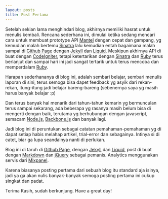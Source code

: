 ```yaml
---
layout: posts
title: Post Pertama
---
```


Setelah sekian lama menghindari blog, akhirnya memiliki hasrat untuk menulis kembali. Rencana sederhana ini, dimulai ketika sedang mencari cara untuk membuat prototype API [Mantel](http://mantelapp.com) dengan cepat dan gampang, yg kemudian malah bertemu [Sinatra](http://sinatrarb.com) lalu kemudian entah bagaimana malah sampai di [Github Page](http://pages.github.com/) dengan [Jekyll](http://jekyllrb.com) dan [Liquid](http://liquidmarkup.org/). Meskipun akhirnya API di buat dengan [CodeIgniter](http://codeigniter.com), tetapi ketertarikan dengan [Sinatra](http://sinatrarb.com) dan [Ruby](http://www.ruby-lang.org/id/) terus berlanjut dan sampai hari ini jadi sangat tertarik untuk terus mencoba dan memperdalam [Ruby](http://www.ruby-lang.org/id/). 

Harapan sederhananya di blog ini, adalah sembari belajar, sembari menulis laporan di sini, terus semoga bisa dapet feedback yg asyik dari rekan-rekan, itung-itung jadi belajar bareng-bareng (sebenernya saya yg masih harus banyak belajar :p)

Dan terus banyak hal menarik dari tahun-tahun kemarin yg bermunculan terus sampai sekarang, ada beberapa yg rasanya masih belum bisa di mengerti dengan baik, terutama yg berhubungan dengan javascript, semacam [Node.js](http://nodejs.org/), [Backbone.js](http://backbonejs.org/) dan banyak lagi.

Jadi blog ini di peruntukan sebagai catatan pemahaman-pemahaman yg di dapat setiap habis melahap artikel, trial-error dan sebagainya. Intinya si di catet, biar ga lupa seandainya nanti di perlukan.

Blog ini di taruh di [Github Page](http://pages.github.com/), dengan [Jekyll](http://jekyllrb.com) dan [Liquid](http://liquidmarkup.org/), post di buat dengan [Markdown](http://daringfireball.net/projects/markdown/) dan [jQuery](http://jquery.com) sebagai pemanis. Analytics menggunakan servis dari [Mixpanel](https://mixpanel.com/).

Karena biasanya posting pertama dari sebuah blog itu standard aja isinya, jadi ya ga akan nulis banyak-banyak semoga posting pertama ini cukup singkat dan padat.

Terima Kasih, sudah berkunjung.
Have a great day!